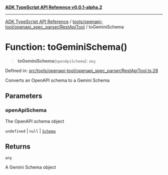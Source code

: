 [**ADK TypeScript API Reference v0.0.1-alpha.2**](../../../../../README.md)

***

[ADK TypeScript API Reference](../../../../../modules.md) / [tools/openapi-tool/openapi\_spec\_parser/RestApiTool](../README.md) / toGeminiSchema

# Function: toGeminiSchema()

> **toGeminiSchema**(`openApiSchema`): `any`

Defined in: [src/tools/openapi-tool/openapi\_spec\_parser/RestApiTool.ts:28](https://github.com/njraladdin/adk-typescript/blob/main/src/tools/openapi-tool/openapi_spec_parser/RestApiTool.ts#L28)

Converts an OpenAPI schema to a Gemini Schema

## Parameters

### openApiSchema

The OpenAPI schema object

`undefined` | `null` | [`Schema`](../../../common/common/interfaces/Schema.md)

## Returns

`any`

A Gemini Schema object

